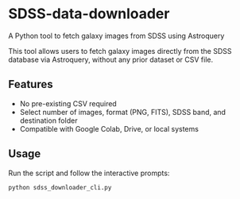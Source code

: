 # SDSS-data-downloader
 A Python tool to fetch galaxy images from SDSS using Astroquery

This tool allows users to fetch galaxy images directly from the SDSS database via Astroquery, without any prior dataset or CSV file.

## Features
- No pre-existing CSV required
- Select number of images, format (PNG, FITS), SDSS band, and destination folder
- Compatible with Google Colab, Drive, or local systems

## Usage
Run the script and follow the interactive prompts:

```bash
python sdss_downloader_cli.py
